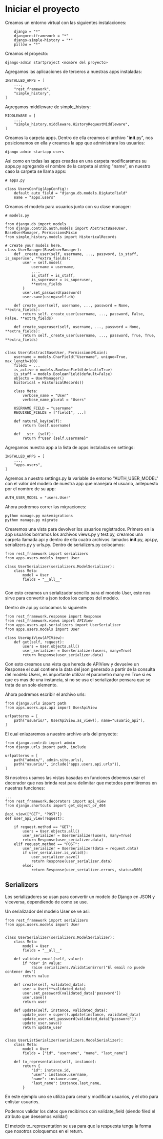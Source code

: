 # Iniciar el proyecto

Creamos un entorno virtual con las siguientes instalaciones:
```
    django = "*"
    djangorestframework = "*"
    django-simple-history = "*"
    pillow = "*"
```

Creamos el proyecto:
```
django-admin startproject <nombre del proyecto>
```

Agregamos las aplicaciones de terceros a nuestras apps instaladas:
```
INSTALLED_APPS = [
    ...,
    "rest_framework",
    "simple_history",
]
```

Agregamos middleware de simple_history:
```
MIDDLEWARE = [
    ...,
    "simple_history.middleware.HistoryRequestMiddleware",
]
```

Creamos la carpeta apps.
Dentro de ella creamos el archivo "__init__.py", nos posicionamos en ella y creamos la app que administrara los usuarios:
```
django-admin startapp users
```

Asi como en todas las apps creadas en una carpeta modificaremos su apps.py agregando el nombre de la carpeta al string "name", en nuestro caso la carpeta se llama apps:
```
# apps.py

class UsersConfig(AppConfig):
    default_auto_field = "django.db.models.BigAutoField"
    name = "apps.users"
```

Creamos el modelo para usuarios junto con su clase manager:
```
# models.py

from django.db import models
from django.contrib.auth.models import AbstractBaseUser, BaseUserManager, PermissionsMixin
from simple_history.models import HistoricalRecords

# Create your models here.
class UserManager(BaseUserManager):
    def _create_user(self, username, ..., password, is_staff, is_superuser, **extra_fields):
        user = self.model(
            username = username,
            ...,
            is_staff = is_staff,
            is_superuser = is_superuser,
            **extra_fields
        )
        user.set_password(password)
        user.save(using=self.db)

    def create_user(self, username, ..., password = None, **extra_fields):
        return self._create_user(username, ..., password, False, False, **extra_fields)

    def create_superuser(self, username, ..., password = None, **extra_fields):
        return self._create_user(username, ..., password, True, True, **extra_fields)


class User(AbstractBaseUser, PermissionsMixin):
    username = models.CharField("Username", unique=True, max_length=100)
    filed1 = ...
    is_active = models.BooleanField(default=True)
    is_staff = models.BooleanField(default=False)
    objects = UserManager()
    historical = HistoricalRecords()

    class Meta:
        verbose_name = "User"
        verbose_name_plural = "Users"

    USERNAME_FIELD = "username"
    REQUIRED_FIELDS = ["field1", ...]

    def natural_key(self):
        return (self.username)

    def __str__(self):
        return f"User {self.username}"
```

Agregamos nuestra app a la lista de apps instaladas en settings:
```
INSTALLED_APPS = [
    ...,
    "apps.users",
]
```

Agremos a nuestro settings.py la variable de entorno "AUTH_USER_MODEL" con el valor del modelo de nuestra app que manejara el usuario, antepuesto por el nombre de su app:
```
AUTH_USER_MODEL = "users.User"
```

Ahora podremos correr las migraciones:
```
python manage.py makemigrations
python manage.py migrate
```

Crearemos una vista para devolver los usuarios registrados. Primero en la app usuarios borramos los archivos views.py y test.py, creamos una carpeta llamada api y dentro de ella cuatro archivos llamados __init__.py, api.py, serializers.py y urls.py.
Dentro de serializers.py colocamos:
```
from rest_framework import serializers
from apps.users.models import User

class UserSerializer(serializers.ModelSerializer):
    class Meta:
        model = User
        fields = "__all__"
    
```
Con esto creamos un serializador sencillo para el modelo User, este nos sirve para convertir a json todos los campos del modelo.

Dentro de api.py colocamos lo siguiente:
```
from rest_framework.response import Response
from rest_framework.views import APIView
from apps.users.api.serializers import UserSerializer
from apps.users.models import User

class UserApiView(APIView):
    def get(self, request):
        users = User.objects.all()
        user_serializer = UserSerializer(users, many=True)
        return Response(user_serializer.data)

```

Con esto creamos una vista que hereda de APIView y devuelve un Response el cual contiene la data del json generado a partir de la consulta del modelo Users, es importante utilizar el parametro many en True si es que es mas de una instancia, si no se usa el serializador pensara que se trata de un solo elemento.

Ahora podremos escribir el archivo urls:
```
from django.urls import path
from apps.users.api.api import UserApiView

urlpatterns = [
    path("usuario/", UserApiView.as_view(), name="usuario_api"),
]
```

El cual enlazaremos a nuestro archivo urls del proyecto:
```
from django.contrib import admin
from django.urls import path, include

urlpatterns = [
    path("admin/", admin.site.urls),
    path("usuario/", include("apps.users.api.urls")),
]
```

Si nosotros usamos las vistas basadas en funciones debemos usar el decorador que nos brinda rest para delimitar que metodos permitiremos en nuestras funciones:
```
...
from rest_framework.decorators import api_view
from django.shortcuts import get_object_or_404

@api_view(["GET", "POST"])
def user_api_view(request):
    
    if request.method == "GET":
        users = User.objects.all()
        user_serializer = UserSerializer(users, many=True)
        return Response(user_serializer.data)
    elif request.method == "POST":
        user_serializer = UserSerializer(data = request.data)
        if user_serializer.is_valid():
            user_serializer.save()
            return Response(user_serializer.data)
        else:
            return Response(user_serializer.errors, status=500)
```


## Serializers
Los serializadores se usan para convertir un modelo de Django en JSON y viceversa, dependiendo de como se use.

Un serializador del modelo User se ve asi:
```
from rest_framework import serializers
from apps.users.models import User


class UserSerializer(serializers.ModelSerializer):
    class Meta:
        model = User
        fields = "__all__"

    def validate_email(self, value):
        if "dev" in value:
            raise serializers.ValidationError("El email no puede contener dev")
        return value

    def create(self, validated_data):
        user = User(**validated_data)
        user.set_password(validated_data['password'])
        user.save()
        return user

    def update(self, instance, validated_data):
        update_user = super().update(instance, validated_data)
        update_user.set_password(validated_data["password"])
        update_user.save()
        return update_user


class UserListSerializer(serializers.ModelSerializer):
    class Meta:
        model = User
        fields = ["id", "username", "name", "last_name"]

    def to_representation(self, instance):
        return {
            "id": instance.id,
            "user": instance.username,
            "name": instance.name,
            "last_name": instance.last_name,
        }
```

En este ejemplo uno se utiliza para crear y modificar usuarios, y el otro para enlistar usuarios.

Podemos validar los datos que recibimos con validate_field (siendo filed el atributo que deseamos validar)

El metodo to_representation se usa para que la respuesta tenga la forma que nosotros coloquemos en el return.

